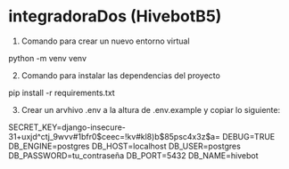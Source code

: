 # integradoraDos (HivebotB5)

1. Comando para crear un nuevo entorno virtual

python -m venv venv

2. Comando para instalar las dependencias del proyecto

pip install -r requirements.txt

3. Crear un arvhivo .env a la altura de .env.example y copiar lo siguiente: 

SECRET_KEY=django-insecure-31+uxjd^ctj_9wvv#1bfr0$ceec=!kv#kl8)b$85psc4x3z$a=
DEBUG=TRUE
DB_ENGINE=postgres
DB_HOST=localhost
DB_USER=postgres
DB_PASSWORD=tu_contraseña
DB_PORT=5432
DB_NAME=hivebot